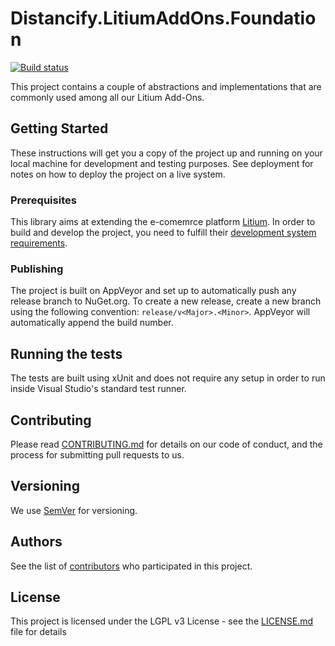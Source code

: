 # Distancify.LitiumAddOns.Foundation

[![Build status](https://ci.appveyor.com/api/projects/status/0lyu8fx7s67is8wv?svg=true)](https://ci.appveyor.com/project/KristofferLindvall/distancify-litiumaddons-foundation)

This project contains a couple of abstractions and implementations that are commonly used among all our Litium Add-Ons.

## Getting Started

These instructions will get you a copy of the project up and running on your local machine for development and testing purposes. See deployment for notes on how to deploy the project on a live system.

### Prerequisites

This library aims at extending the e-comemrce platform [Litium](https://www.litium.se/). In order to build and develop the project, you need to fulfill their [development system requirements](https://docs.litium.com/documentation/get-started/system-requirements#DevEnv).

### Publishing

The project is built on AppVeyor and set up to automatically push any release branch to NuGet.org. To create a new release, create a new branch using the following convention: `release/v<Major>.<Minor>`. AppVeyor will automatically append the build number.

## Running the tests

The tests are built using xUnit and does not require any setup in order to run inside Visual Studio's standard test runner.

## Contributing

Please read [CONTRIBUTING.md](CONTRIBUTING.md) for details on our code of conduct, and the process for submitting pull requests to us.

## Versioning

We use [SemVer](http://semver.org/) for versioning.

## Authors

See the list of [contributors](https://github.com/distancify/Distancify.LitiumAddOns.Foundation/graphs/contributors) who participated in this project.

## License

This project is licensed under the LGPL v3 License - see the [LICENSE.md](LICENSE.md) file for details